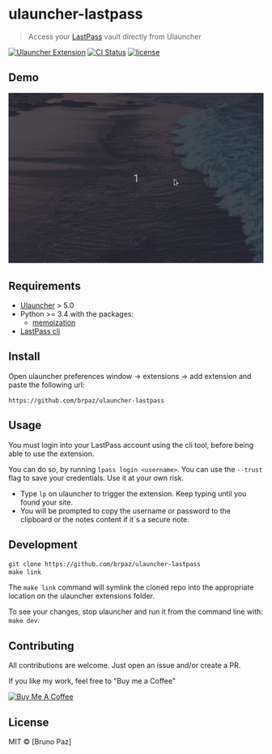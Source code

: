 # ulauncher-lastpass

> Access your [LastPass](https://www.lastpass.com/) vault directly from Ulauncher

[![Ulauncher Extension](https://img.shields.io/badge/Ulauncher-Extension-yellowgreen.svg?style=for-the-badge)](https://ext.ulauncher.io/)
[![CI Status](https://img.shields.io/github/workflow/status/brpaz/ulauncher-lastpass/CI?color=orange&label=actions&logo=github&logoColor=orange&style=for-the-badge)](https://github.com/brpaz/ulauncher-lastpass)
[![license](https://img.shields.io/github/license/brpaz/ulauncher-lastpass.svg?style=for-the-badge)](LICENSE)

## Demo

![demo](demo.gif)

## Requirements

* [Ulauncher](https://github.com/Ulauncher/Ulauncher) > 5.0
* Python >= 3.4 with the packages:
  * [memoization](https://pypi.org/project/memoization/)
* [LastPass cli](https://github.com/lastpass/lastpass-cli)

## Install

Open ulauncher preferences window -> extensions -> add extension and paste the following url:

```
https://github.com/brpaz/ulauncher-lastpass
```

## Usage

You must login into your LastPass account using the cli tool, before being able to use the extension.

You can do so, by running `lpass login <username>`. You can use the `--trust` flag to save your credentials. Use it at your own risk.

* Type `lp` on ulauncher to trigger the extension. Keep typing until you found your site.
* You will be prompted to copy the username or password to the clipboard or the notes content if it´s a secure note.

## Development

```
git clone https://github.com/brpaz/ulauncher-lastpass
make link
```

The `make link` command will symlink the cloned repo into the appropriate location on the ulauncher extensions folder.

To see your changes, stop ulauncher and run it from the command line with: `make dev`.

## Contributing

All contributions are welcome. Just open an issue and/or create a PR.

If you like my work, feel free to "Buy me a Coffee"

<a href="https://www.buymeacoffee.com/Z1Bu6asGV" target="_blank"><img src="https://www.buymeacoffee.com/assets/img/custom_images/orange_img.png" alt="Buy Me A Coffee" style="height: auto !important;width: auto !important;" ></a>

## License

MIT &copy; [Bruno Paz]

